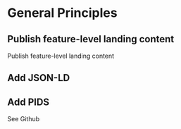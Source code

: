 # General Principles



## Publish feature-level landing content

Publish feature-level landing content

## Add JSON-LD


## Add PIDS
See Github
